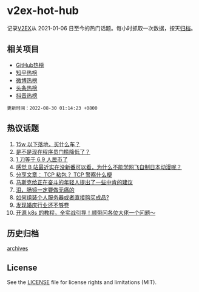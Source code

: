 # v2ex-hot-hub

 记录[V2EX](https://www.v2ex.com/)从 2021-01-06 日至今的热门话题。每小时抓取一次数据，按天[归档](archives)。
 
 ## 相关项目

- [GitHub热榜](https://github.com/lonnyzhang423/github-hot-hub)
- [知乎热榜](https://github.com/lonnyzhang423/zhihu-hot-hub)
- [微博热榜](https://github.com/lonnyzhang423/weibo-hot-hub)
- [头条热榜](https://github.com/lonnyzhang423/toutiao-hot-hub)
- [抖音热榜](https://github.com/lonnyzhang423/douyin-hot-hub)


 `更新时间：2022-08-30 01:14:23 +0800`

## 热议话题

1. [15w 以下落地，买什么车？](https://www.v2ex.com/t/876096)
1. [是不是现在程序员门槛降低了？](https://www.v2ex.com/t/876178)
1. [1 刀等于 6.9 人民币了](https://www.v2ex.com/t/876064)
1. [感觉 B 站最近实在没新番可以看，为什么不能学网飞自制日本动漫呢？](https://www.v2ex.com/t/876109)
1. [分享文章： TCP 粘包？ TCP 警察什么梗](https://www.v2ex.com/t/876066)
1. [马斯克给正在奋斗的年轻人提出了一些中肯的建议](https://www.v2ex.com/t/876075)
1. [泪，肠镜一定要做无痛的](https://www.v2ex.com/t/876216)
1. [如何组装个人服务器或者直接购买成品?](https://www.v2ex.com/t/876086)
1. [发现婚庆行业还不够卷](https://www.v2ex.com/t/876169)
1. [开源 k8s 的教程，全实战引导！顺带问各位大佬一个问题～](https://www.v2ex.com/t/876087)

## 历史归档

[archives](archives)

## License

See the [LICENSE](LICENSE) file for license rights and limitations (MIT).
